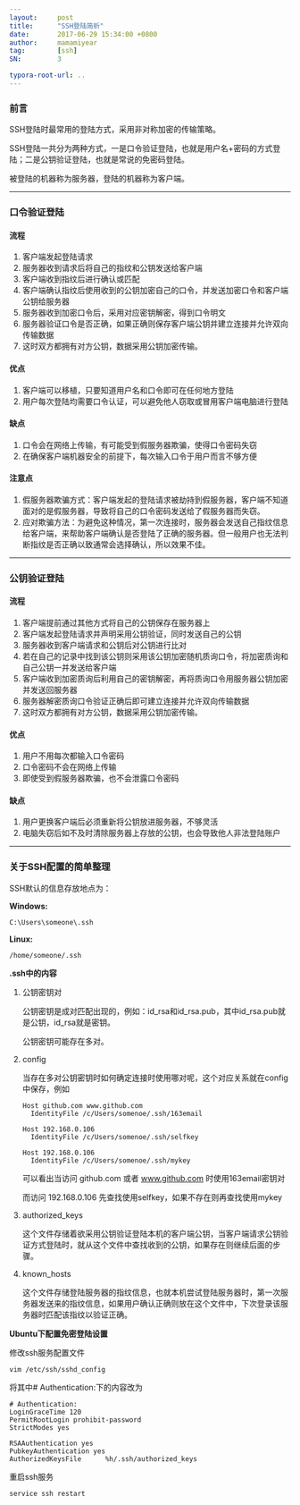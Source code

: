 ```yaml
---
layout:     post
title:      "SSH登陆简析"
date:       2017-06-29 15:34:00 +0800
author:     mamamiyear
tag:        [ssh]
SN:         3

typora-root-url: ..
---
```




### 前言

SSH登陆时最常用的登陆方式，采用非对称加密的传输策略。

SSH登陆一共分为两种方式，一是口令验证登陆，也就是用户名+密码的方式登陆；二是公钥验证登陆，也就是常说的免密码登陆。

被登陆的机器称为服务器，登陆的机器称为客户端。

---

### 口令验证登陆

#### 流程

1. 客户端发起登陆请求
2. 服务器收到请求后将自己的指纹和公钥发送给客户端
3. 客户端收到指纹后进行确认或匹配
4. 客户端确认指纹后使用收到的公钥加密自己的口令，并发送加密口令和客户端公钥给服务器
5. 服务器收到加密口令后，采用对应密钥解密，得到口令明文
6. 服务器验证口令是否正确，如果正确则保存客户端公钥并建立连接并允许双向传输数据
7. 这时双方都拥有对方公钥，数据采用公钥加密传输。

#### 优点

1. 客户端可以移植，只要知道用户名和口令即可在任何地方登陆
2. 用户每次登陆均需要口令认证，可以避免他人窃取或冒用客户端电脑进行登陆

#### 缺点

1. 口令会在网络上传输，有可能受到假服务器欺骗，使得口令密码失窃
2. 在确保客户端机器安全的前提下，每次输入口令于用户而言不够方便

#### 注意点

1. 假服务器欺骗方式：客户端发起的登陆请求被劫持到假服务器，客户端不知道面对的是假服务器，导致将自己的口令密码发送给了假服务器而失窃。
2. 应对欺骗方法：为避免这种情况，第一次连接时，服务器会发送自己指纹信息给客户端，来帮助客户端确认是否登陆了正确的服务器。但一般用户也无法判断指纹是否正确以致通常会选择确认，所以效果不佳。

---

### 公钥验证登陆

#### 流程

1. 客户端提前通过其他方式将自己的公钥保存在服务器上
2. 客户端发起登陆请求并声明采用公钥验证，同时发送自己的公钥
3. 服务器收到客户端请求和公钥后对公钥进行比对
4. 若在自己的记录中找到该公钥则采用该公钥加密随机质询口令，将加密质询和自己公钥一并发送给客户端
5. 客户端收到加密质询后利用自己的密钥解密，再将质询口令用服务器公钥加密并发送回服务器
6. 服务器解密质询口令验证正确后即可建立连接并允许双向传输数据
7. 这时双方都拥有对方公钥，数据采用公钥加密传输。

#### 优点

1. 用户不用每次都输入口令密码
2. 口令密码不会在网络上传输
3. 即使受到假服务器欺骗，也不会泄露口令密码

#### 缺点

1. 用户更换客户端后必须重新将公钥放进服务器，不够灵活
2. 电脑失窃后如不及时清除服务器上存放的公钥，也会导致他人非法登陆账户

---

### 关于SSH配置的简单整理

SSH默认的信息存放地点为：

**Windows:**

```
C:\Users\someone\.ssh
```

**Linux:**

```
/home/someone/.ssh
```

**.ssh中的内容**

1. 公钥密钥对

   公钥密钥是成对匹配出现的，例如：id_rsa和id_rsa.pub，其中id_rsa.pub就是公钥，id_rsa就是密钥。

   公钥密钥可能存在多对。

2. config

   当存在多对公钥密钥时如何确定连接时使用哪对呢，这个对应关系就在config中保存，例如

   ```
   Host github.com www.github.com
     IdentityFile /c/Users/somenoe/.ssh/163email

   Host 192.168.0.106
     IdentityFile /c/Users/somenoe/.ssh/selfkey

   Host 192.168.0.106
     IdentityFile /c/Users/somenoe/.ssh/mykey
   ```

   可以看出当访问 github.com 或者 www.github.com 时使用163email密钥对

   而访问 192.168.0.106 先查找使用selfkey，如果不存在则再查找使用mykey

3. authorized_keys

   这个文件存储着欲采用公钥验证登陆本机的客户端公钥，当客户端请求公钥验证方式登陆时，就从这个文件中查找收到的公钥，如果存在则继续后面的步骤。

4. known_hosts

   这个文件存储登陆服务器的指纹信息，也就本机尝试登陆服务器时，第一次服务器发送来的指纹信息，如果用户确认正确则放在这个文件中，下次登录该服务器时匹配该指纹以验证正确。

**Ubuntu下配置免密登陆设置**

修改ssh服务配置文件

```shell
vim /etc/ssh/sshd_config
```

将其中# Authentication:下的内容改为

```
# Authentication:
LoginGraceTime 120
PermitRootLogin prohibit-password
StrictModes yes

RSAAuthentication yes
PubkeyAuthentication yes
AuthorizedKeysFile      %h/.ssh/authorized_keys
```

重启ssh服务

```sh
service ssh restart
```